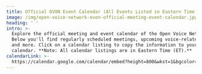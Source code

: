 ```yaml
---
title: Official OVON Event Calendar (All Events Listed in Eastern Time)
image: /img/open-voice-network-ovon-official-meeting-event-calendar.jpg
heading: ' '
intro: >-
  Explore the official meeting and event calendar of the Open Voice Network.
  Below you'll find regularly scheduled meetings, upcoming voice-related events,
  and more. Click on a calendar listing to copy the information to your personal
  calendar. **Note: All calendar listings are in Eastern Time (ET).**
calendarLink: >-
  https://calendar.google.com/calendar/embed?height=800&wkst=1&bgcolor=%23ffffff&ctz=America%2FDetroit&title=Open%20Voice%20Network%20Official%20Meeting%20and%20Event%20Calendar
---
```


